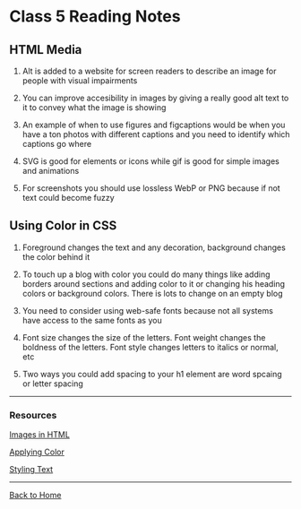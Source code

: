 # Class 5 Reading Notes

## HTML Media

1. Alt is added to a website for screen readers to describe an image for people with visual impairments

2. You can improve accesibility in images by giving a really good alt text to it to convey what the image is showing

3. An example of when to use figures and figcaptions would be when you have a ton photos with different captions and you need to identify which captions go where

4. SVG is good for elements or icons while gif is good for simple images and animations

5. For screenshots you should use lossless WebP or PNG because if not text could become fuzzy

## Using Color in CSS

1. Foreground changes the text and any decoration, background changes the color behind it

2. To touch up a blog with color you could do many things like adding borders around sections and adding color to it or changing his heading colors or background colors. There is lots to change on an empty blog

3. You need to consider using web-safe fonts because not all systems have access to the same fonts as you

4. Font size changes the size of the letters. Font weight changes the boldness of the letters. Font style changes letters to italics or normal, etc

5. Two ways you could add spacing to your h1 element are word spcaing or letter spacing

---

### Resources

[Images in HTML](https://developer.mozilla.org/en-US/docs/Learn/HTML/Multimedia_and_embedding/Images_in_HTML)

[Applying Color](https://developer.mozilla.org/en-US/docs/Web/CSS/CSS_Colors/Applying_color)

[Styling Text](https://developer.mozilla.org/en-US/docs/Learn/CSS/Styling_text/Fundamentals)

---

[Back to Home](../README.md)
